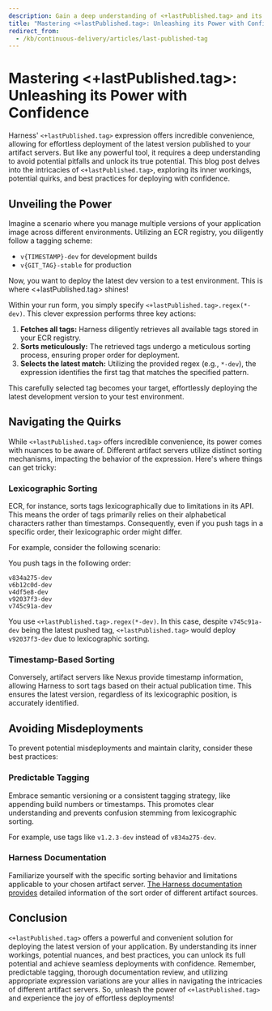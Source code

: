 ```yaml
---
description: Gain a deep understanding of <+lastPublished.tag> and its behavior across different artifact servers. Discover best practices to prevent misdeployments and achieve confident deployments.
title: "Mastering <+lastPublished.tag>: Unleashing its Power with Confidence"
redirect_from: 
  - /kb/continuous-delivery/articles/last-published-tag
---
```


# Mastering \<+lastPublished.tag>: Unleashing its Power with Confidence
Harness' `<+lastPublished.tag>` expression offers incredible convenience, allowing for effortless deployment of the latest version published to your artifact servers. But like any powerful tool, it requires a deep understanding to avoid potential pitfalls and unlock its true potential. This blog post delves into the intricacies of `<+lastPublished.tag>`, exploring its inner workings, potential quirks, and best practices for deploying with confidence.

## Unveiling the Power
Imagine a scenario where you manage multiple versions of your application image across different environments. Utilizing an ECR registry, you diligently follow a tagging scheme:

* `v{TIMESTAMP}-dev` for development builds
* `v{GIT_TAG}-stable` for production

Now, you want to deploy the latest dev version to a test environment. This is where \<+lastPublished.tag> shines!

Within your run form, you simply specify `<+lastPublished.tag>.regex(*-dev)`. This clever expression performs three key actions:

1. **Fetches all tags:** Harness diligently retrieves all available tags stored in your ECR registry.
2. **Sorts meticulously:** The retrieved tags undergo a meticulous sorting process, ensuring proper order for deployment.
3. **Selects the latest match:** Utilizing the provided regex (e.g., `*-dev`), the expression identifies the first tag that matches the specified pattern.

This carefully selected tag becomes your target, effortlessly deploying the latest development version to your test environment.

## Navigating the Quirks
While `<+lastPublished.tag>` offers incredible convenience, its power comes with nuances to be aware of. Different artifact servers utilize distinct sorting mechanisms, impacting the behavior of the expression. Here's where things can get tricky:

### Lexicographic Sorting

ECR, for instance, sorts tags lexicographically due to limitations in its API. This means the order of tags primarily relies on their alphabetical characters rather than timestamps. Consequently, even if you push tags in a specific order, their lexicographic order might differ.

For example, consider the following scenario:

You push tags in the following order:

```
v834a275-dev
v6b12c0d-dev
v4df5e8-dev
v92037f3-dev
v745c91a-dev
```

You use `<+lastPublished.tag>.regex(*-dev)`. In this case, despite `v745c91a-dev` being the latest pushed tag, `<+lastPublished.tag>` would deploy `v92037f3-dev` due to lexicographic sorting.

### Timestamp-Based Sorting

Conversely, artifact servers like Nexus provide timestamp information, allowing Harness to sort tags based on their actual publication time. This ensures the latest version, regardless of its lexicographic position, is accurately identified.

## Avoiding Misdeployments
To prevent potential misdeployments and maintain clarity, consider these best practices:

### Predictable Tagging

Embrace semantic versioning or a consistent tagging strategy, like appending build numbers or timestamps. This promotes clear understanding and prevents confusion stemming from lexicographic sorting.

For example, use tags like `v1.2.3-dev` instead of `v834a275-dev`.

### Harness Documentation

Familiarize yourself with the specific sorting behavior and limitations applicable to your chosen artifact server. [The Harness documentation provides](/docs/continuous-delivery/x-platform-cd-features/services/artifact-sources#artifact-limits-and-display-in-the-harness-ui) detailed information of the sort order of different artifact sources.

## Conclusion
`<+lastPublished.tag>` offers a powerful and convenient solution for deploying the latest version of your application. By understanding its inner workings, potential nuances, and best practices, you can unlock its full potential and achieve seamless deployments with confidence. Remember, predictable tagging, thorough documentation review, and utilizing appropriate expression variations are your allies in navigating the intricacies of different artifact servers. So, unleash the power of `<+lastPublished.tag>` and experience the joy of effortless deployments!
